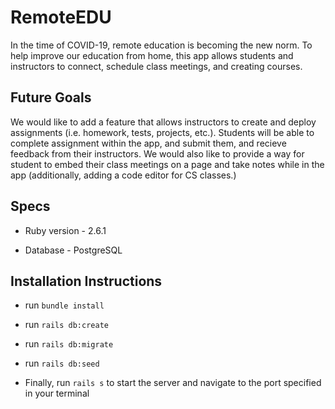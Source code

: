 # RemoteEDU

In the time of COVID-19, remote education is becoming the new norm. To help improve our education from home, this app allows students and instructors to connect, schedule class meetings, and creating courses. 

## Future Goals

We would like to add a feature that allows instructors to create and deploy assignments (i.e. homework, tests, projects, etc.). Students will be able to complete assignment within the app, and submit them, and recieve feedback from their instructors. We would also like to provide a way for student to embed their class meetings on a page and take notes while in the app (additionally, adding a code editor for CS classes.)

## Specs

* Ruby version - 2.6.1

* Database - PostgreSQL

## Installation Instructions

* run `bundle install`

* run `rails db:create`

* run `rails db:migrate`

* run `rails db:seed`

* Finally, run `rails s` to start the server and navigate to the port specified in your terminal
